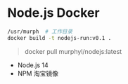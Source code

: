 # Node.js Docker

```sh
/usr/murph  # 工作目录
docker build -t nodejs-run:v0.1 .
```

> docker pull murphyl/nodejs:latest

- Node.js 14
- NPM 淘宝镜像
